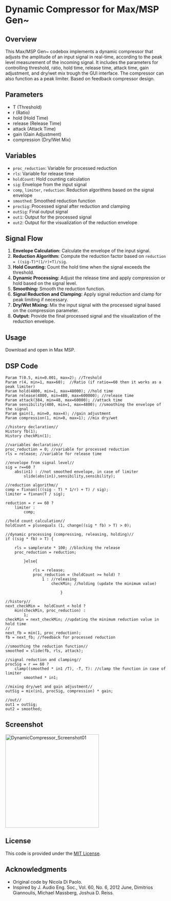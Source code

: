 # Dynamic Compressor for Max/MSP Gen~

## Overview
This Max/MSP Gen~ codebox implements a dynamic compressor that adjusts the amplitude of an input signal in real-time, according to the peak level measurement of the incoming signal. It includes the parameters for controlling threshold, ratio, hold time, release time, attack time, gain adjustment, and dry/wet mix trough the GUI interface. The compressor can also function as a peak limiter. Based on feedback compressor design.

## Parameters
- T (Threshold)
- r (Ratio)
- hold (Hold Time)
- release (Release Time)
- attack (Attack Time)
- gain (Gain Adjustment)
- compression (Dry/Wet Mix)

## Variables
- `proc_reduction`: Variable for processed reduction
- `rls`: Variable for release time
- `holdCount`: Hold counting calculation
- `sig`: Envelope from the input signal
- `comp`, `limiter`, `reduction`: Reduction algorithms based on the signal envelope
- `smoothed`: Smoothed reduction function
- `procSig`: Processed signal after reduction and clamping
- `outSig`: Final output signal
- `out1`: Output for the processed signal
- `out2`: Output for the visualization of the reduction envelope

## Signal Flow
1. **Envelope Calculation:** Calculate the envelope of the input signal.
2. **Reduction Algorithm:** Compute the reduction factor based on `reduction = ((sig-T)*(1/r)+T)/sig`.
3. **Hold Counting:** Count the hold time when the signal exceeds the threshold.
4. **Dynamic Processing:** Adjust the release time and apply compression or hold based on the signal level.
5. **Smoothing:** Smooth the reduction function.
6. **Signal Reduction and Clamping:** Apply signal reduction and clamp for peak limiting if necessary.
7. **Dry/Wet Mixing:** Mix the input signal with the processed signal based on the compression parameter.
8. **Output:** Provide the final processed signal and the visualization of the reduction envelope.

## Usage
Download and open in Max MSP.

## DSP Code

```//params declaration//
Param T(0.5, min=0.001, max=2);	//Treshold
Param r(4, min=1, max=60);	//Ratio (if ratio==60 then it works as a peak limiter)
Param hold(4800, min=1, max=48000);	//hold time
Param release(4800, min=480, max=600000); //release time
Param attack(384, min=48, max=60000); //attack time
Param sensibility(480, min=1, max=4800); //smoothing the envelope of the signal
Param gain(1, min=0, max=4); //gain adjustment
Param compression(1, min=0, max=1); //mix dry/wet

//history declaration//
History fb(1);
History checkMin(1);

//variables declaration//
proc_reduction = 0; //variable for processed reduction
rls = release; //variable for release time

//envelope from signal level//
sig = r==60 ?
	abs(in1) : //not smoothed envelope, in case of limiter
		slide(abs(in1),sensibility,sensibility);

//reduction algorithm//
comp = fixnan((((sig - T) * 1/r) + T) / sig);
limiter = fixnan(T / sig);

reduction = r == 60 ?
	limiter :
		comp;
		
//hold count calculation//
holdCount = plusequals (1, change((sig * fb) > T) > 0);

//dynamic processing (compressing, releasing, holding)//
if ((sig * fb) > T) {
	
	rls = samplerate * 100; //blocking the release
	proc_reduction = reduction;
	
		}else{
			
			rls = release;
			proc_reduction = (holdCount >= hold) ? 
				1 :	//releasing
 					checkMin; //holding (update the minimum value)

						}

//history//
next_checkMin =  holdCount < hold ?
	min(checkMin, proc_reduction) :
		1;
checkMin = next_checkMin; //updating the minimum reduction value in hold time
//
next_fb = min(1, proc_reduction);
fb = next_fb; //feedback for processed reduction

//smoothing the reduction function//
smoothed = slide(fb, rls, attack);

//signal reduction and clamping//
procSig = r == 60 ?
	clamp((smoothed * in1 /T), -T, T): //clamp the function in case of limiter
		smoothed * in1;
		
//mixing dry/wet and gain adjustment//
outSig = mix(in1, procSig, compression) * gain;

//out//
out1 = outSig;
out2 = smoothed;
```

## Screenshot 
<img width="292" alt="DynamicCompressor_Screenshot01" src="https://github.com/NicolaNDP/prototypes/assets/145101853/e87dc83e-0bde-4887-846b-e3f950ce591a">

## License
This code is provided under the [MIT License](https://opensource.org/licenses/MIT).

## Acknowledgments
- Original code by Nicola Di Paolo.
- Inspired by J. Audio Eng. Soc., Vol. 60, No. 6, 2012 June, Dimitrios Giannoulis, Michael Massberg, Joshua D. Reiss.
